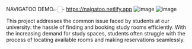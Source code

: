 NAVIGATOO
DEMO👉🏻- https://naigatoo.netlify.app
![image](https://github.com/mxnuag/Navigatoo/assets/95706243/23184637-e13e-4592-893a-4e43ceb182e2)
![image](https://github.com/mxnuag/Navigatoo/assets/95706243/e18f5497-847d-46bc-8ea0-3358c576114d)

This project addresses the common issue faced by students at our university: the hassle of finding and booking study rooms efficiently. With the increasing demand for study spaces, students often struggle with the process of locating available rooms and making reservations seamlessly.
